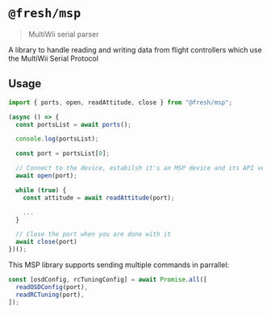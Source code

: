 # `@fresh/msp`

> MultiWii serial parser

A library to handle reading and writing data from flight controllers
which use the MultiWii Serial Protocol

## Usage

```typescript
import { ports, open, readAttitude, close } from "@fresh/msp";

(async () => {
  const portsList = await ports();

  console.log(portsList);

  const port = portsList[0];

  // Connect to the device, estabilsh it's an MSP device and its API version
  await open(port);

  while (true) {
    const attitude = await readAttitude(port);

    ...
  }

  // Close the port when you are done with it
  await close(port)
})();
```

This MSP library supports sending multiple commands in parrallel:

```typescript
const [osdConfig, rcTuningConfig] = await Promise.all([
  readOSDConfig(port),
  readRCTuning(port),
]);
```
